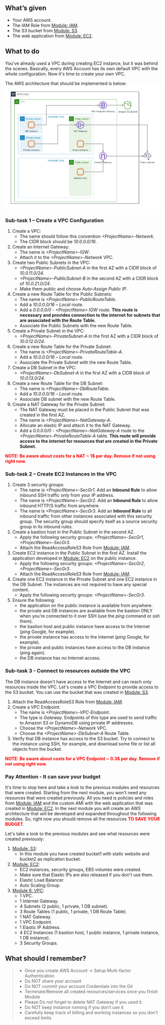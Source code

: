 ## What’s given
- Your AWS account. 
- The IAM Role from [Module: IAM](../02-IAM/05-Practice.md). 
- The S3 bucket from [Module: S3](../03-Storage/04-Practical.md). 
- The web application from [Module: EC2](../04-EC2/04-Practical.md). 

## What to do
You've already used a VPC during creating EC2 instance, but it was behind the scenes. Basically, every AWS Account has its own default VPC with the whole configuration. Now it's time to create your own VPC. 

The AWS architecture that should be implemented is below: 
![Architecture](assets/images/vpc-app-infrastructure.png)

### Sub-task 1 – Create a VPC Configuration 

1. Create a VPC: 
   - The name should follow this convention _\<ProjectName\>-Network_. 
   - The CIDR block should be _10.0.0.0/16_.
2. Create an Internet Gateway: 
   - The name is _\<ProjectName\>-IGW_. 
   - Attach it to the _\<ProjectName\>-Network_ VPC. 
3. Create two Public Subnets in the VPC:
   - _\<ProjectName\>-PublicSubnet-A_ in the first AZ with a CIDR block of _10.0.11.0/24_.
   - _\<ProjectName\>-PublicSubnet-B_ in the second AZ with a CIDR block of _10.0.21.0/24_.
   - Make them public and choose _Auto-Assign Public IP_.
4. Create a new Route Table for the Public Subnets: 
   - The name is _\<ProjectName\>-PublicRouteTable_. 
   - Add a _10.0.0.0/16_ – _Local_ route. 
   - Add a _0.0.0.0/0_ - _\<ProjectName\> IGW_ route. **This route is necessary and provides connection to the internet for subnets that are associated with the Route Table.** 
   - Associate the Public Subnets with the new Route Table.
5. Create a Private Subnet in the VPC:
   - _\<ProjectName\>-PrivateSubnet-A_ in the first AZ with a CIDR block of _10.0.12.0/24_.
6. Create a new Route Table for the Private Subnet: 
   - The name is _\<ProjectName\>-PrivateRouteTable-A_. 
   - Add a _10.0.0.0/16_ – _Local_ route. 
   - Associate the Private Subnet with the new Route Table. 
7. Create a DB Subnet in the VPC: 
   - _\<ProjectName\>-DbSubnet-A_ in the first AZ with a CIDR block of _10.0.13.0/24_. 
8. Create a new Route Table for the DB Subnet: 
   - The name is _\<ProjectName\>-DbRouteTable_. 
   - Add a _10.0.0.0/16_ – _Local_ route. 
   - Associate DB subnet with the new Route Table. 
9. Create a NAT Gateway for the Private Subnet: 
   - The NAT Gateway must be placed in the Public Subnet that was created in the first AZ. 
   - The name is _\<ProjectName\>-NatGateway-A_. 
   - Allocate an elastic IP and attach it to the NAT Gateway. 
   - Add a _0.0.0.0/0_ - _\<ProjectName\>-NatGateway-A_ route to the _\<ProjectName\>-PrivateRouteTable-A_ table. **This route will provide access to the internet for resources that are created in the Private Subnet.** 

<span style="color:red">**NOTE: Be aware about costs for a NAT ~ 1$ per day. Remove if not using right now.**</span>

### Sub-task 2 – Create EC2 Instances in the VPC 

1. Create 3 security groups: 
   - The name is _\<ProjectName\>-SecGr1_. Add an **Inbound Rule** to allow inbound SSH traffic only from your IP address. 
   - The name is _\<ProjectName\>-SecGr2_. Add an **Inbound Rule** to allow inbound HTTP/S traffic from anywhere. 
   - The name is _\<ProjectName\>-SecGr3_. Add an **Inbound Rule** to all inbound traffic from other instances associated with this security group. The security group should specify itself as a source security group in its inbound rules. 
2. Create a bastion host in the Public Subnet in the second AZ. 
   - Apply the following security groups: _\<ProjectName\>-SecGr1_, _\<ProjectName\>-SecGr3_. 
   - Attach the ReadAccessRoleS3 Role from [Module: IAM](../02-IAM/05-Practice.md). 
3. Create EC2 instance in the Public Subnet in the first AZ. Install the application developed in [Module: EC2](../04-EC2/04-Practical.md) on the public instance. 
   - Apply the following security groups: _\<ProjectName\>-SecGr2_, _\<ProjectName\>-SecGr3_. 
   - Attach the ReadAccessRoleS3 Role from [Module: IAM](../02-IAM/05-Practice.md). 
4. Create one EC2 instance in the Private Subnet and one EC2 instance in the DB Subnet. The instances are not required to have any special content. 
   - Apply the following security groups: _\<ProjectName\>-SecGr3_. 
5. Ensure the following: 
   - the application on the public instance is available from anywhere. 
   - the private and DB instances are available from the bastion ONLY when you’re connected to it over SSH (use the _ping_ command or _ssh_ them). 
   - the bastion host and public instance have access to the Internet (_ping_ Google, for example). 
   - the private instance has access to the Internet (_ping_ Google, for example). 
   - the private and public instances have access to the DB instance (_ping_ again). 
   - the DB instance has no Internet access. 

### Sub-task 3 - Connect to resources outside the VPC 

The DB instance doesn't have access to the Internet and can reach only resources inside the VPC. Let's create a VPC Endpoint to provide access to the S3 bucket. You can use the bucket that was created in [Module: S3](../03-Storage/04-Practical.md). 
1. Attach the ReadAccessRoleS3 Role from [Module: IAM](../02-IAM/05-Practice.md). 
2. Create a VPC Endpoint: 
   - The name is _\<ProjectName\>-VPC-Endpoint_. 
   - The type is _Gateway_. Endpoints of this type are used to send traffic to Amazon S3 or DynamoDB using private IP addresses. 
   - Choose the _\<ProjectName\>-Network_ VPC. 
   - Choose the _\<ProjectName\>-DbSubnet-A_ Route Table. 
4. Verify that DB instance has access to the S3 bucket. Try to connect to the instance using SSH, for example, and download some file or list all objects from the bucket. 

<span style="color:red">**NOTE: Be aware about costs for a VPC Endpoint ~ 0.3$ per day. Remove if not using right now.**</span>

### Pay Attention - It can save your budget 
It's time to stop here and take a look to the previous modules and resources that were created. Starting from the next module, you won't need any resources that were created previously. All you need is policies and roles from [Module: IAM](../02-IAM/05-Practice.md) and the custom AMI with the web application that was created in [Module: EC2](../04-EC2/04-Practical.md). 
In the next module you will create an AWS architecture that will be developed and expanded throughout the following modules. So, right now you should remove all the resources <span style="color:red">**TO SAVE YOUR BUDGET**</span>. 

Let's take a look to the previous modules and see what resources were created previously:
1. [Module: S3](../03-Storage/04-Practical.md): 
   - In this module you have created bucket1 with static website and bucket2 as replication bucket. 
2. [Module: EC2](../04-EC2/04-Practical.md): 
   - EC2 instances, security groups, EBS volumes were created. 
   - Make sure that Elastic IPs are also released if you don't use them. 
   - Elastic Load Balancer. 
   - Auto Scaling Group. 
3. [Module 6: VPC](01-Theory.md): 
   - 1 VPC. 
   - 1 Internet Gateway. 
   - 4 Subnets (2 public, 1 private, 1 DB subnet). 
   - 3 Route Tables (1 public, 1 private, 1 DB Route Table). 
   - 1 NAT Gateway. 
   - 1 VPC Endpoint. 
   - 1 Elastic IP Address. 
   - 4 EC2 Instances (1 bastion host, 1 public instance, 1 private instance, 1 DB instance). 
   - 3 Security Groups. 
    
## What should I remember?
> - Once you create AWS Account -\> Setup Multi-factor Authentication
> - Do NOT share your account
> - Do NOT commit your account Credentials into the Git
> - Terminate/Remove all created resources/services once you finish Module
> - Please Do not forget to delete NAT Gateway if you used it.
> - Do NOT keep instance running if you don’t use it
> - Carefully keep track of billing and working instances so you don't exceed limits 
